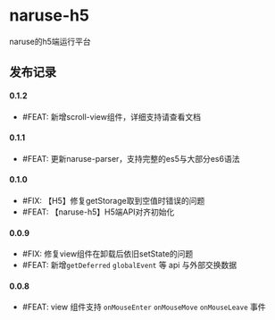 # naruse-h5
naruse的h5端运行平台

## 发布记录
#### 0.1.2
+ #FEAT: 新增scroll-view组件，详细支持请查看文档
#### 0.1.1
+ #FEAT: 更新naruse-parser，支持完整的es5与大部分es6语法

#### 0.1.0
+ #FIX: 【H5】修复getStorage取到空值时错误的问题
+ #FEAT: 【naruse-h5】H5端API对齐初始化

#### 0.0.9
+ #FIX:  修复view组件在卸载后依旧setState的问题
+ #FEAT: 新增`getDeferred` `globalEvent` 等 api 与外部交换数据

#### 0.0.8
+ #FEAT: view 组件支持 `onMouseEnter` `onMouseMove` `onMouseLeave` 事件
